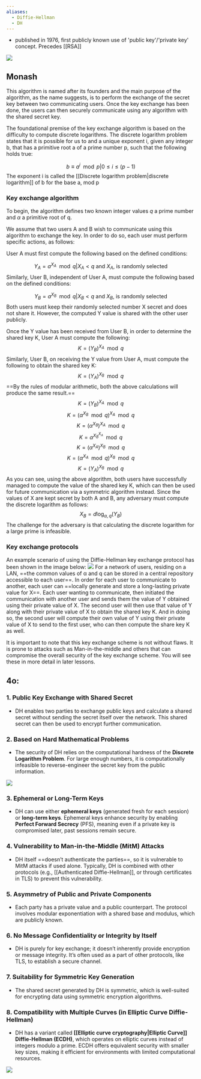 ```yaml
---
aliases:
  - Diffie-Hellman
  - DH
---
```

- published in 1976, first publicly known use of 'public key'/'private key' concept. Precedes [[RSA]]


![](../../../../meri-public/garden/200d4cc0d0c2cc9e2abd3b8be2c286ef.png)
## Monash

This algorithm is named after its founders and the main purpose of the algorithm, as the name suggests, is to perform the exchange of the secret key between two communicating users. Once the key exchange has been done, the users can then securely communicate using any algorithm with the shared secret key. 

The foundational premise of the key exchange algorithm is based on the difficulty to compute discrete logarithms. The discrete logarithm problem states that it is possible for us to and a unique exponent i, given any integer b, that has a primitive root a of a prime number p, such that the following holds true:

$$b \equiv a^i\mod p | 0 \leq i \leq (p-1)$$
The exponent i is called the [[Discrete logarithm problem|discrete logarithm]] of b for the base a, mod p
### Key exchange algorithm

To begin, the algorithm defines two known integer values $q$ a prime number and $\alpha$ a primitive root of q.

We assume that two users A and B  wish to communicate using this algorithm to exchange the key. In order to do so, each user must perform specific actions, as follows: 

User A must first compute the following based on the defined conditions:

$$Y_A = a^{X_A}\mod q | X_A < q\text{ and }X_A\text{,  is randomly selected}$$
Similarly, User B, independent of User A, must compute the following based on the defined conditions:

$$Y_B = a^{X_B}\mod q | X_B < q\text{ and }X_B\text{,  is randomly selected}$$
Both users must keep their randomly selected number X secret and does not share it. However, the computed Y value is shared with the other user publicly. 

Once the Y value has been received from User B, in order to determine the shared key K, User A must compute the following:
$$K = (Y_B)^{X_A} \mod q$$
Similarly, User B, on receiving the Y value from User A, must compute the following to obtain the shared key K:
$$K = (Y_A)^{X_B} \mod q$$
==By the rules of modular arithmetic, both the above calculations will produce the same result.==
$$K = (Y_B)^{X_A} \mod q$$
$$K = (\alpha^{X_B} \mod q)^{X_A} \mod q$$
$$K = (\alpha^{X_B})^{X_A} \mod q$$
$$K = \alpha^{X_B^{X_A}} \mod q$$
$$K = (\alpha^{X_A})^{X_B} \mod q$$
$$K = (\alpha^{X_A} \mod q)^{X_B} \mod q$$
$$K = (Y_A)^{X_B} \mod q$$
As you can see, using the above algorithm, both users have successfully managed to compute the value of the shared key K, which can then be used for future communication via a symmetric algorithm instead. Since the values of X are kept secret by both A and B, any adversary must compute the discrete logarithm as follows:
$$X_B = d\log_{\alpha, q}(Y_B)$$
The challenge for the adversary is that calculating the discrete logarithm for a large prime is infeasible.

### Key exchange protocols

An example scenario of using the Diffie-Hellman key exchange protocol has been shown in the image below:
![](../../../../meri-public/garden/be31dfd920b1b9e8aecc697e48fef096.png)
For a network of users, residing on a LAN, ==the common values of α and q can be stored in a central repository accessible to each user==. In order for each user to communicate to another, each user can ==locally generate and store a long-lasting private value for X==. Each user wanting to communicate, then initiated the communication with another user and sends them the value of Y obtained using their private value of X. The second user will then use that value of Y along with their private value of X to obtain the shared key K. And in doing so, the second user will compute their own value of Y using their private value of X to send to the first user, who can then compute the share key K as well. 

It is important to note that this key exchange scheme is not without flaws. It is prone to attacks such as Man-in-the-middle and others that can compromise the overall security of the key exchange scheme. You will see these in more detail in later lessons.

## 4o:
### 1. **Public Key Exchange with Shared Secret**

- DH enables two parties to exchange public keys and calculate a shared secret without sending the secret itself over the network. This shared secret can then be used to encrypt further communication.

### 2. **Based on Hard Mathematical Problems**

- The security of DH relies on the computational hardness of the **Discrete Logarithm Problem**. For large enough numbers, it is computationally infeasible to reverse-engineer the secret key from the public information.

![](../../../../meri-public/garden/200d4cc0d0c2cc9e2abd3b8be2c286ef.png)
### 3. **Ephemeral or Long-Term Keys**

- DH can use either **ephemeral keys** (generated fresh for each session) or **long-term keys**. Ephemeral keys enhance security by enabling **Perfect Forward Secrecy** (PFS), meaning even if a private key is compromised later, past sessions remain secure.

### 4. **Vulnerability to Man-in-the-Middle (MitM) Attacks**

- DH itself ==doesn’t authenticate the parties==, so it is vulnerable to MitM attacks if used alone. Typically, DH is combined with other protocols (e.g., [[Authenticated Diffie-Hellman]], or through certificates in TLS) to prevent this vulnerability.

### 5. **Asymmetry of Public and Private Components**

- Each party has a private value and a public counterpart. The protocol involves modular exponentiation with a shared base and modulus, which are publicly known.

### 6. **No Message Confidentiality or Integrity by Itself**

- DH is purely for key exchange; it doesn’t inherently provide encryption or message integrity. It’s often used as a part of other protocols, like TLS, to establish a secure channel.

### 7. **Suitability for Symmetric Key Generation**

- The shared secret generated by DH is symmetric, which is well-suited for encrypting data using symmetric encryption algorithms.

### 8. **Compatibility with Multiple Curves (in Elliptic Curve Diffie-Hellman)**

- DH has a variant called **[[Elliptic curve cryptography|Elliptic Curve]] Diffie-Hellman (ECDH)**, which operates on elliptic curves instead of integers modulo a prime. ECDH offers equivalent security with smaller key sizes, making it efficient for environments with limited computational resources.



![](../../../../meri-public/garden/67107d2acd07f81dcb187307037b5f39.png)


